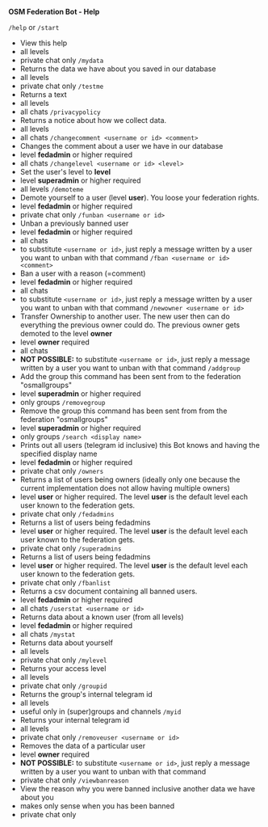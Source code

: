 **OSM Federation Bot - Help**

`/help` or `/start`
  - View this help
  - all levels
  - private chat only
`/mydata`
  - Returns the data we have about you saved in our database
  - all levels
  - private chat only
`/testme`
  - Returns a text
  - all levels
  - all chats
`/privacypolicy`
  - Returns a notice about how we collect data.
  - all levels
  - all chats
`/changecomment <username or id> <comment>`
  - Changes the comment about a user we have in our database
  - level __fedadmin__ or higher required
  - all chats
`/changelevel <username or id> <level>`
  - Set the user's level to __level__
  - level __superadmin__ or higher required
  - all levels
`/demoteme`
  - Demote yourself to a user (level __user__). You loose your federation rights.
  - level __fedadmin__ or higher required
  - private chat only
`/funban <username or id>`
  - Unban a previously banned user
  - level __fedadmin__ or higher required
  - all chats
  - to substitute `<username or id>`, just reply a message written by a user you want to unban with that command
`/fban <username or id> <comment>`
  - Ban a user with a reason (=comment)
  - level __fedadmin__ or higher required
  - all chats
  - to substitute `<username or id>`, just reply a message written by a user you want to unban with that command
`/newowner <username or id>`
  - Transfer Ownership to another user. The new user then can do everything the previous owner could do. The previous owner gets demoted to the level __owner__
  - level __owner__ required
  - all chats
  - **NOT POSSIBLE:** to substitute `<username or id>`, just reply a message written by a user you want to unban with that command
`/addgroup`
  - Add the group this command has been sent from to the federation "osmallgroups"
  - level __superadmin__ or higher required
  - only groups
`/removegroup`
  - Remove the group this command has been sent from from the federation "osmallgroups"
  - level __superadmin__ or higher required
  - only groups
`/search <display name>`
  - Prints out all users (telegram id inclusive) this Bot knows and having the specified display name
  - level __fedadmin__ or higher required
  - private chat only
`/owners`
  - Returns a list of users being owners (ideally only one because the current implementation does not allow having multiple owners)
  - level __user__ or higher required. The level __user__ is the default level each user known to the federation gets.
  - private chat only
`/fedadmins`
  - Returns a list of users being fedadmins
  - level __user__ or higher required. The level __user__ is the default level each user known to the federation gets.
  - private chat only
`/superadmins`
  - Returns a list of users being fedadmins
  - level __user__ or higher required. The level __user__ is the default level each user known to the federation gets.
  - private chat only
`/fbanlist`
  - Returns a csv document containing all banned users.
  - level __fedadmin__ or higher required
  - all chats
`/userstat <username or id>`
  - Returns data about a known user (from all levels)
  - level __fedadmin__ or higher required
  - all chats
`/mystat`
  - Returns data about yourself
  - all levels
  - private chat only
`/mylevel`
  - Returns your access level
  - all levels
  - private chat only
`/groupid`
  - Returns the group's internal telegram id
  - all levels
  - useful only in (super)groups and channels
`/myid`
  - Returns your internal telegram id
  - all levels
  - private chat only
`/removeuser <username or id>`
  - Removes the data of a particular user
  - level __owner__ required
  - **NOT POSSIBLE:** to substitute `<username or id>`, just reply a message written by a user you want to unban with that command
  - private chat only
`/viewbanreason`
  - View the reason why you were banned inclusive another data we have about you
  - makes only sense when you has been banned
  - private chat only
